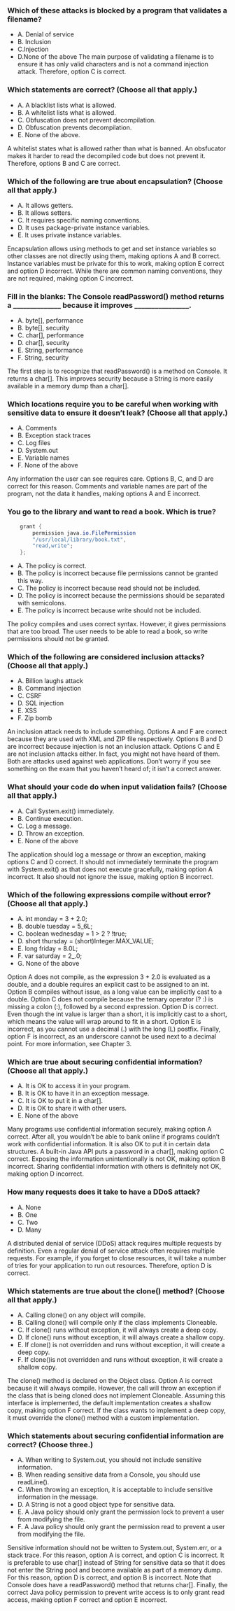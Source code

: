 ### Which of these attacks is blocked by a program that validates a filename?
* A. Denial of service
* B. Inclusion
* C.Injection
* D.None of the above
The main purpose of validating a filename is to ensure it has only valid characters and is not a command injection attack. Therefore, option C is correct.

### Which statements are correct? (Choose all that apply.)
* A. A blacklist lists what is allowed.
* B. A whitelist lists what is allowed.
* C. Obfuscation does not prevent decompilation.
* D. Obfuscation prevents decompilation.
* E. None of the above.

A whitelist states what is allowed rather than what is banned.
An obsfucator makes it harder to read the decompiled code but does not prevent it.
Therefore, options B and C are correct.

### Which of the following are true about encapsulation? (Choose all that apply.)
* A. It allows getters.
* B. It allows setters.
* C. It requires specific naming conventions.
* D. It uses package-private instance variables.
* E. It uses private instance variables.

Encapsulation allows using methods to get and set instance variables so other classes are not directly using them, making options A and B correct.
Instance variables must be private for this to work, making option E correct and option D incorrect.
While there are common naming conventions, they are not required, making option C incorrect.

### Fill in the blanks: The Console readPassword() method returns a ______________ because it improves ________________.
* A. byte[], performance
* B. byte[], security
* C. char[], performance
* D. char[], security
* E. String, performance
* F. String, security

The first step is to recognize that readPassword() is a method on Console. It returns a char[].
This improves security because a String is more easily available in a memory dump than a char[].

### Which locations require you to be careful when working with sensitive data to ensure it doesn’t leak? (Choose all that apply.)
* A. Comments
* B. Exception stack traces
* C. Log files
* D. System.out
* E. Variable names
* F. None of the above

Any information the user can see requires care. Options B, C, and D are correct for this reason.
Comments and variable names are part of the program, not the data it handles, making options A and E incorrect.

### You go to the library and want to read a book. Which is true?
``` java
    grant {
        permission java.io.FilePermission
        "/usr/local/library/book.txt",
        "read,write";
    };
```
* A. The policy is correct.
* B. The policy is incorrect because file permissions cannot be granted this way.
* C. The policy is incorrect because read should not be included.
* D. The policy is incorrect because the permissions should be separated with semicolons.
* E. The policy is incorrect because write should not be included.

The policy compiles and uses correct syntax. However, it gives permissions that are too broad.
The user needs to be able to read a book, so write permissions should not be granted.

### Which of the following are considered inclusion attacks? (Choose all that apply.)
* A. Billion laughs attack
* B. Command injection
* C. CSRF
* D. SQL injection
* E. XSS
* F. Zip bomb

An inclusion attack needs to include something. Options A and F are correct because they are used with XML and ZIP file respectively.
Options B and D are incorrect because injection is not an inclusion attack. Options C and E are not inclusion attacks either.
In fact, you might not have heard of them. Both are attacks used against web applications.
Don’t worry if you see something on the exam that you haven’t heard of; it isn’t a correct answer.


### What should your code do when input validation fails? (Choose all that apply.)
* A. Call System.exit() immediately.
* B. Continue execution.
* C. Log a message.
* D. Throw an exception.
* E. None of the above

The application should log a message or throw an exception, making options C and D correct.
It should not immediately terminate the program with System.exit() as that does not execute gracefully, making option A incorrect.
It also should not ignore the issue, making option B incorrect.

### Which of the following expressions compile without error? (Choose all that apply.)
* A. int monday = 3 + 2.0;
* B. double tuesday = 5_6L;
* C. boolean wednesday = 1 > 2 ? !true;
* D. short thursday = (short)Integer.MAX_VALUE;
* E. long friday = 8.0L;
* F. var saturday = 2_.0;
* G. None of the above

Option A does not compile, as the expression 3 + 2.0 is evaluated as a double, and a double requires an explicit cast to be assigned to an int.
Option B compiles without issue, as a long value can be implicitly cast to a double.
Option C does not compile because the ternary operator (? :) is missing a colon (:), followed by a second expression.
Option D is correct.
Even though the int value is larger than a short, it is implicitly cast to a short, which means the value will wrap around to fit in a short.
Option E is incorrect, as you cannot use a decimal (.) with the long (L) postfix.
Finally, option F is incorrect, as an underscore cannot be used next to a decimal point. For more information, see Chapter 3.


### Which are true about securing confidential information? (Choose all that apply.)
* A. It is OK to access it in your program.
* B. It is OK to have it in an exception message.
* C. It is OK to put it in a char[].
* D. It is OK to share it with other users.
* E. None of the above

Many programs use confidential information securely, making option A correct.
After all, you wouldn’t be able to bank online if programs couldn’t work with confidential information.
It is also OK to put it in certain data structures.
A built-in Java API puts a password in a char[], making option C correct.
Exposing the information unintentionally is not OK, making option B incorrect.
Sharing confidential information with others is definitely not OK, making option D incorrect.

### How many requests does it take to have a DDoS attack?
* A. None
* B. One
* C. Two
* D. Many

A distributed denial of service (DDoS) attack requires multiple requests by definition.
Even a regular denial of service attack often requires multiple requests.
For example, if you forget to close resources, it will take a number of tries for your application to run out resources.
Therefore, option D is correct.

### Which statements are true about the clone() method? (Choose all that apply.)
* A. Calling clone() on any object will compile.
* B. Calling clone() will compile only if the class implements Cloneable.
* C. If clone() runs without exception, it will always create a deep copy.
* D. If clone() runs without exception, it will always create a shallow copy.
* E. If clone() is not overridden and runs without exception, it will create a deep copy.
* F. If clone()is not overridden and runs without exception, it will create a shallow copy.

The clone() method is declared on the Object class. Option A is correct because it will always compile.
However, the call will throw an exception if the class that is being cloned does not implement Cloneable.
Assuming this interface is implemented, the default implementation creates a shallow copy, making option F correct.
If the class wants to implement a deep copy, it must override the clone() method with a custom implementation.

### Which statements about securing confidential information are correct? (Choose three.)
* A. When writing to System.out, you should not include sensitive information.
* B. When reading sensitive data from a Console, you should use readLine().
* C. When throwing an exception, it is acceptable to include sensitive information in the message.
* D. A String is not a good object type for sensitive data.
* E. A Java policy should only grant the permission lock to prevent a user from modifying the file.
* F. A Java policy should only grant the permission read to prevent a user from modifying the file.

Sensitive information should not be written to System.out, System.err, or a stack trace.
For this reason, option A is correct, and option C is incorrect.
It is preferable to use char[] instead of String for sensitive data so that
it does not enter the String pool and become available as part of a memory dump.
For this reason, option D is correct, and option B is incorrect.
Note that Console does have a readPassword() method that returns char[].
Finally, the correct Java policy permission to prevent write access is to only grant read access,
making option F correct and option E incorrect.
